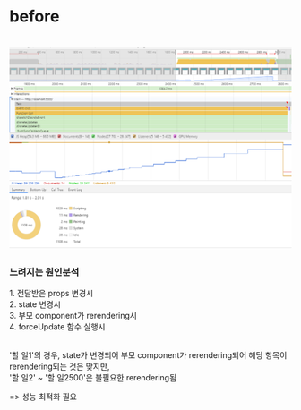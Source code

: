 <h1>before<h1>
<img src="./img/performance.PNG"/>
<br>
  <h3>느려지는 원인분석</h3>
  1. 전달받은 props 변경시 <br>
  2. state 변경시 <br>
  3. 부모 component가 rerendering시 <br>
  4. forceUpdate 함수 실행시 <br>
  
  <br>
  
  '할 일1'의 경우, state가 변경되어 부모 component가 rerendering되어 해당 항목이 rerendering되는 것은 맞지만, <br>
  '할 일2' ~ '할 일2500'은 불필요한 rerendering됨 <br>
  
  => 성능 최적화 필요
  
  
